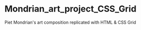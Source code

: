 # Mondrian_art_project_CSS_Grid
Piet Mondrian's art composition replicated with HTML &amp; CSS Grid
